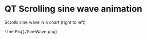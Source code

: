 # QT Scrolling sine wave animation

Scrolls sine wave in a chart (right to left)



!The Pic](./SineWave.png)
